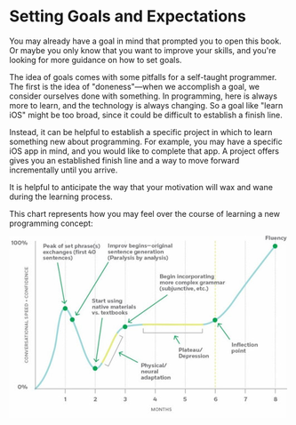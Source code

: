 # Setting Goals and Expectations

You may already have a goal in mind that prompted you to open this book. Or maybe you only know that you want to improve your skills, and you're looking for more guidance on how to set goals. 

The idea of goals comes with some pitfalls for a self-taught programmer. The first is the idea of "doneness"—when we accomplish a goal, we consider ourselves done with something. In programming, here is always more to learn, and the technology is always changing. So a goal like "learn iOS" might be too broad, since it could be difficult to establish a finish line.

Instead, it can be helpful to establish a specific project in which to learn something new about programming. For example, you may have a specific iOS app in mind, and you would like to complete that app. A project offers gives you an established finish line and a way to move forward incrementally until you arrive. 

It is helpful to anticipate the way that your motivation will wax and wane during the learning process.

This chart represents how you may feel over the course of learning a new programming concept:


![](6597926286215011610.jpg)

